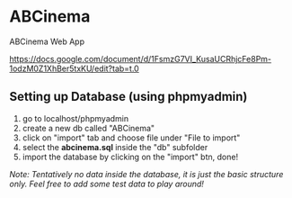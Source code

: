 # ABCinema
ABCinema Web App

https://docs.google.com/document/d/1FsmzG7VI_KusaUCRhjcFe8Pm-1odzM0Z1XhBer5txKU/edit?tab=t.0


<h2>Setting up Database (using phpmyadmin)</h2>
<ol>
<li>go to localhost/phpmyadmin</li>
<li>create a new db called "ABCinema"</li>
<li>click on "import" tab and choose file under "File to import"</li>
<li>select the <b>abcinema.sql</b> inside the "db" subfolder</li>
<li>import the database by clicking on the "import" btn, done!</li>
</ol>

<i>Note: Tentatively no data inside the database, it is just the basic structure only. Feel free to add some test data to play around!<i>